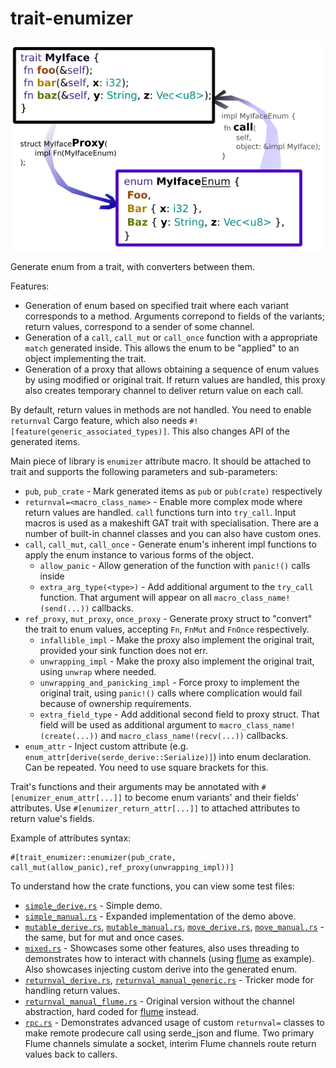 # trait-enumizer

![img](doc_header.png)

Generate enum from a trait, with converters between them.

Features:

* Generation of enum based on specified trait where each variant corresponds to a method. Arguments correpond to fields of the variants; return values, correspond to a sender of some channel.
* Generation of a `call`, `call_mut` or `call_once` function with a appropriate `match` generated inside. This allows the enum to be "applied" to an object implementing the trait.
* Generation of a proxy that allows obtaining a sequence of enum values by using modified or original trait. If return values are handled, this proxy also creates temporary channel to deliver return value on each call.

By default, return values in methods are not handled. You need to enable `returnval` Cargo feature, which also needs `#![feature(generic_associated_types)]`. This also changes API of the generated items.

Main piece of library is `enumizer` attribute macro. It should be attached to trait and supports the following parameters and sub-parameters:

* `pub`, `pub_crate` - Mark generated items as `pub` or `pub(crate)` respectively
* `returnval=<macro_class_name>` - Enable more complex mode where return values are handled. `call` functions turn into `try_call`. Input macros is used as a makeshift GAT trait with specialisation. There are a number of built-in channel classes and you can also have custom ones.
* `call`, `call_mut`, `call_once` - Generate enum's inherent impl functions to apply the enum instance to various forms of the object.
    * `allow_panic` - Allow generation of the function with `panic!()` calls inside
    * `extra_arg_type(<type>)` - Add additional argument to the `try_call` function. That argument will appear on all `macro_class_name!(send(...))` callbacks.
* `ref_proxy`, `mut_proxy`, `once_proxy` - Generate proxy struct to "convert" the trait to enum values, accepting `Fn`, `FnMut` and `FnOnce` respectively.
    * `infallible_impl` - Make the proxy also implement the original trait, provided your sink function does not err.
    * `unwrapping_impl` - Make the proxy also implement the original trait, using `unwrap` where needed.
    * `unwrapping_and_panicking_impl` - Force proxy to implement the original trait, using `panic!()` calls where complication would fail because of ownership requirements.
    * `extra_field_type` - Add additional second field to proxy struct. That field will be used as additional argument to `macro_class_name!(create(...))` and `macro_class_name!(recv(...))` callbacks.
* `enum_attr` - Inject custom attribute (e.g. `enum_attr[derive(serde_derive::Serialize)]`)  into enum declaration. Can be repeated. You need to use square brackets for this.

Trait's functions and their arguments may be annotated with `#[enumizer_enum_attr[...]]` to become enum variants' and their fields' attributes. Use `#[enumizer_return_attr[...]]` to attached attributes to return value's fields. 

Example of attributes syntax:

```rust,ignore
#[trait_enumizer::enumizer(pub_crate, call_mut(allow_panic),ref_proxy(unwrapping_impl))]
```

To understand how the crate functions, you can view some test files:

* [`simple_derive.rs`](crates/trait-enumizer/tests/simple_derive.rs) - Simple demo.
* [`simple_manual.rs`](crates/trait-enumizer/tests/simple_manual.rs) - Expanded implementation of the demo above.
* [`mutable_derive.rs`](crates/trait-enumizer/tests/mutable_derive.rs), [`mutable_manual.rs`](crates/trait-enumizer/tests/mutable_manual.rs), [`move_derive.rs`](crates/trait-enumizer/tests/move_derive.rs), [`move_manual.rs`](crates/trait-enumizer/tests/move_manual.rs) - the same, but for mut and once cases.
* [`mixed.rs`](crates/trait-enumizer/tests/mixed.rs) - Showcases some other features, also uses threading to demonstrates how to interact with channels (using [flume](https://crates.io/crates/flume) as example). Also showcases injecting custom derive into the generated enum.
* [`returnval_derive.rs`](crates/trait-enumizer/tests/returnval_derive.rs), [`returnval_manual_generic.rs`](crates/trait-enumizer/tests/returnval_manual_generic.rs) - Tricker mode for handling return values.
* [`returnval_manual_flume.rs`](crates/trait-enumizer/tests/returnval_manual_flume.rs) - Original version without the channel abstraction, hard coded for [flume](https://crates.io/crates/flume) instead.
* [`rpc.rs`](crates/trait-enumizer/tests/rpc.rs) - Demonstrates advanced usage of custom `returnval=` classes to make remote prodecure call using serde_json and flume. Two primary Flume channels simulate a socket, interim Flume channels route return values back to callers.
